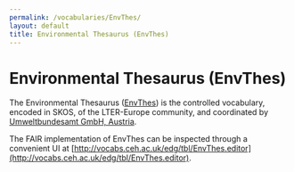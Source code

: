 ```yaml
---
permalink: /vocabularies/EnvThes/
layout: default
title: Environmental Thesaurus (EnvThes)
---
```


# Environmental Thesaurus (EnvThes)

The Environmental Thesaurus ([EnvThes](https://github.com/LTER-Europe/EnvThes)) is the controlled vocabulary, encoded in SKOS, of the LTER-Europe community, and coordinated by [Umweltbundesamt GmbH, Austria](https://www.umweltbundesamt.at/).

The FAIR implementation of EnvThes can be inspected through a convenient UI at [http://vocabs.ceh.ac.uk/edg/tbl/EnvThes.editor](http://vocabs.ceh.ac.uk/edg/tbl/EnvThes.editor). 
